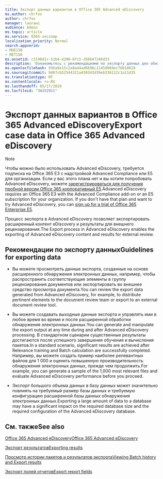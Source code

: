 ```yaml
---
title: Экспорт данных вариантов в Office 365 Advanced eDiscovery
ms.author: chrfox
author: chrfox
manager: laurawi
audience: Admin
ms.topic: article
ms.service: O365-seccomp
localization_priority: Normal
search.appverid:
- MOE150
- MET150
ms.assetid: c3198d1c-51b4-4280-87c5-269b47246d33
description: 'Ознакомьтесь с рекомендациями по экспорту данных дел обнаружения электронных данных и результатов для проверки с помощью процесса экспорта в Office 365 Advanced eDiscovery.  '
ms.openlocfilehash: 936a9e15c2a8ad4ad6698c1145d969ec76810010
ms.sourcegitcommit: 9d67cb52544321a430343d39eb336112c1a11d35
ms.translationtype: MT
ms.contentlocale: ru-RU
ms.lasthandoff: 05/17/2019
ms.locfileid: "34152911"
---
```

# <a name="export-case-data-in-office-365-advanced-ediscovery"></a><span data-ttu-id="707ac-103">Экспорт данных вариантов в Office 365 Advanced eDiscovery</span><span class="sxs-lookup"><span data-stu-id="707ac-103">Export case data in Office 365 Advanced eDiscovery</span></span>

> [!NOTE]
> <span data-ttu-id="707ac-p101">Чтобы можно было использовать Advanced eDiscovery, требуется подписка на Office 365 E3 с надстройкой Advanced Compliance или E5 для организации. Если у вас этого плана нет и вы хотите попробовать Advanced eDiscovery, можете [зарегистрироваться для получения пробной версии Office 365 корпоративный E5](https://go.microsoft.com/fwlink/p/?LinkID=698279).</span><span class="sxs-lookup"><span data-stu-id="707ac-p101">Advanced eDiscovery requires an Office 365 E3 with the Advanced Compliance add-on or an E5 subscription for your organization. If you don't have that plan and want to try Advanced eDiscovery, you can [sign up for a trial of Office 365 Enterprise E5](https://go.microsoft.com/fwlink/p/?LinkID=698279).</span></span> 
  
<span data-ttu-id="707ac-106">Процесс экспорта в Advanced eDiscovery позволяет экспортировать расширенный контент eDiscovery и результаты для внешнего рецензирования.</span><span class="sxs-lookup"><span data-stu-id="707ac-106">The Export process in Advanced eDiscovery enables the exporting of Advanced eDiscovery content and results for external review.</span></span> 
  
## <a name="guidelines-for-exporting-data"></a><span data-ttu-id="707ac-107">Рекомендации по экспорту данных</span><span class="sxs-lookup"><span data-stu-id="707ac-107">Guidelines for exporting data</span></span>

- <span data-ttu-id="707ac-108">Вы можете просмотреть данные экспорта, созданные на основе расширенного обнаружения электронных данных, например, чтобы распространить соответствующие элементы в группу рецензирования документов или экспортировать во внешнее средство просмотра документа.</span><span class="sxs-lookup"><span data-stu-id="707ac-108">You can review the export data generated from Advanced eDiscovery, for example, to distribute pertinent elements to the document review team or export to an external document review tool.</span></span>
    
- <span data-ttu-id="707ac-109">Вы можете создавать выходные данные экспорта и управлять ими в любое время во время и после расширенной обработки обнаружения электронных данных.</span><span class="sxs-lookup"><span data-stu-id="707ac-109">You can generate and manipulate the export output at any time during and after Advanced eDiscovery processing.</span></span> <span data-ttu-id="707ac-110">В стандартном сценарии существенные результаты достигаются после успешного завершения обучения и вычисления пакетов.</span><span class="sxs-lookup"><span data-stu-id="707ac-110">In a standard scenario, significant results are achieved after Relevance training and Batch calculation are successfully completed.</span></span> <span data-ttu-id="707ac-111">Например, вы можете создать пример наиболее релевантных файлов для 1 000 и оценить повышенную производительность обнаружения электронных данных, прежде чем продолжить.</span><span class="sxs-lookup"><span data-stu-id="707ac-111">For example, you can generate a sample of the 1,000 most relevant files and evaluate Advanced eDiscovery performance before you proceed.</span></span>
    
- <span data-ttu-id="707ac-112">Экспорт большого объема данных в базу данных может значительно повлиять на требуемый размер базы данных и требуемую конфигурацию расширенной базы данных обнаружения электронных данных.</span><span class="sxs-lookup"><span data-stu-id="707ac-112">Exporting a large amount of data to a database may have a significant impact on the required database size and the required configuration of the Advanced eDiscovery database.</span></span>
    
## <a name="see-also"></a><span data-ttu-id="707ac-113">См. также</span><span class="sxs-lookup"><span data-stu-id="707ac-113">See also</span></span>

[<span data-ttu-id="707ac-114">Office 365 Advanced eDiscovery</span><span class="sxs-lookup"><span data-stu-id="707ac-114">Office 365 Advanced eDiscovery</span></span>](office-365-advanced-ediscovery.md)
  
[<span data-ttu-id="707ac-115">Экспорт результатов</span><span class="sxs-lookup"><span data-stu-id="707ac-115">Exporting results </span></span>](export-results-in-advanced-ediscovery.md)
  
[<span data-ttu-id="707ac-116">Просмотр истории пакетов и результатов экспорта</span><span class="sxs-lookup"><span data-stu-id="707ac-116">Viewing Batch history and Export results</span></span>](view-batch-history-and-export-past-results.md)

[<span data-ttu-id="707ac-117">Экспорт полей отчетов</span><span class="sxs-lookup"><span data-stu-id="707ac-117">Export report fields</span></span>](export-report-fields-in-advanced-ediscovery.md)


